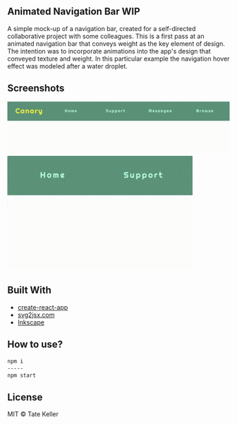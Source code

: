 
## Animated Navigation Bar WIP
A simple mock-up of a navigation bar, created for a self-directed collaborative project with some colleagues. This is a first pass at an animated navigation bar that conveys weight as the key element of design. The intention was to incorporate animations into the app's design that conveyed texture and weight. In this particular example the navigation hover effect was modeled after a water droplet.  

## Screenshots
![Screencast of the animated nav bar in action](readMe/full-bar.gif)
![Screencast of a close up of the droplet animation](readMe/bar-snippet.gif)


## Built With
- [create-react-app](https://reactjs.org/)
- [svg2jsx.com](https://svg2jsx.com/)
- [Inkscape](https://inkscape.org/)

## How to use?
```
npm i 
-----
npm start
```

## License

MIT © Tate Keller